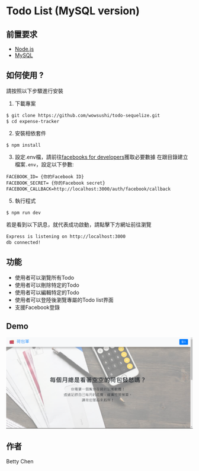 # Todo List (MySQL version)

## 前置要求
+ [Node.js](https://nodejs.org/en/)
+ [MySQL](https://dev.mysql.com/downloads/windows/installer/)


## 如何使用 ?
請按照以下步驟進行安裝

1. 下載專案
```
$ git clone https://github.com/wowsushi/todo-sequelize.git
$ cd expense-tracker
```

2. 安裝相依套件
```
$ npm install
```

3. 設定.env檔，請前往[facebooks for developers](https://developers.facebook.com/)獲取必要數據
在跟目錄建立檔案`.env`，設定以下參數:
```
FACEBOOK_ID= {你的Facebook ID}
FACEBOOK_SECRET= {你的Facebook secret}
FACEBOOK_CALLBACK=http://localhost:3000/auth/facebook/callback
```

5. 執行程式
```
$ npm run dev
```
若是看到以下訊息，就代表成功啟動，請點擊下方網址前往瀏覽
```
Express is listening on http://localhost:3000
db connected!
```

## 功能
+ 使用者可以瀏覽所有Todo
+ 使用者可以刪除特定的Todo
+ 使用者可以編輯特定的Todo
+ 使用者可以登陸後瀏覽專屬的Todo list界面
+ 支援Facebook登錄

## Demo
![sample1](https://github.com/wowsushi/expense-tracker/blob/master/public/imgs/sample1.png?raw=true)


## 作者
Betty Chen

